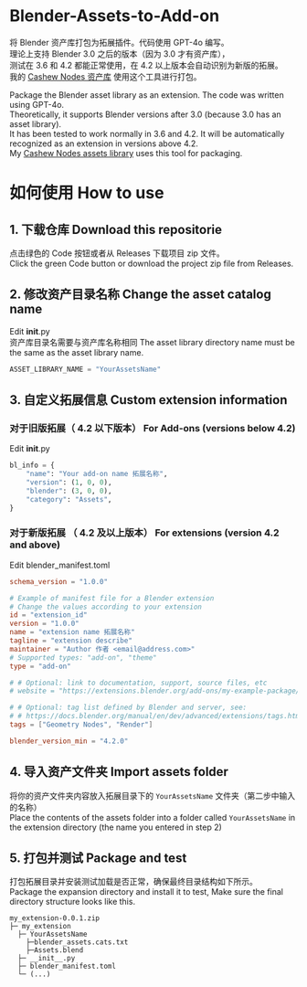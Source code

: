 # Blender-Assets-to-Add-on
将 Blender 资产库打包为拓展插件。代码使用 GPT-4o 编写。  
理论上支持 Blender 3.0 之后的版本（因为 3.0 才有资产库），  
测试在 3.6 和 4.2 都能正常使用，在 4.2 以上版本会自动识别为新版的拓展。  
我的 [Cashew Nodes 资产库](https://github.com/CashewTeam/Cashew-Nodes) 使用这个工具进行打包。
  
Package the Blender asset library as an extension. The code was written using GPT-4o.  
Theoretically, it supports Blender versions after 3.0 (because 3.0 has an asset library).   
It has been tested to work normally in 3.6 and 4.2. It will be automatically recognized as an extension in versions above 4.2.  
My [Cashew Nodes assets library](https://github.com/CashewTeam/Cashew-Nodes) uses this tool for packaging.

# 如何使用 How to use
## 1. 下载仓库 Download this repositorie
点击绿色的 Code 按钮或者从 Releases 下载项目 zip 文件。  
Click the green Code button or download the project zip file from Releases.

## 2. 修改资产目录名称 Change the asset catalog name
Edit __init__.py  
资产库目录名需要与资产库名称相同 The asset library directory name must be the same as the asset library name.
``` python
ASSET_LIBRARY_NAME = "YourAssetsName"
```
## 3. 自定义拓展信息 Custom extension information

### 对于旧版拓展（ 4.2 以下版本） For Add-ons (versions below 4.2)  
Edit __init__.py
``` python
bl_info = {
    "name": "Your add-on name 拓展名称",
    "version": (1, 0, 0),
    "blender": (3, 0, 0),
    "category": "Assets",
}
```
### 对于新版拓展 （ 4.2 及以上版本） For extensions (version 4.2 and above)
Edit blender_manifest.toml
``` toml
schema_version = "1.0.0"

# Example of manifest file for a Blender extension
# Change the values according to your extension
id = "extension_id"
version = "1.0.0"
name = "extension name 拓展名称"
tagline = "extension describe"
maintainer = "Author 作者 <email@address.com>"
# Supported types: "add-on", "theme"
type = "add-on"

# # Optional: link to documentation, support, source files, etc
# website = "https://extensions.blender.org/add-ons/my-example-package/"

# # Optional: tag list defined by Blender and server, see:
# # https://docs.blender.org/manual/en/dev/advanced/extensions/tags.html
tags = ["Geometry Nodes", "Render"]

blender_version_min = "4.2.0"
```
## 4. 导入资产文件夹 Import assets folder
将你的资产文件夹内容放入拓展目录下的 `YourAssetsName` 文件夹（第二步中输入的名称）  
Place the contents of the assets folder into a folder called `YourAssetsName` in the extension directory (the name you entered in step 2)  


## 5. 打包并测试 Package and test
打包拓展目录并安装测试加载是否正常，确保最终目录结构如下所示。  
Package the expansion directory and install it to test, Make sure the final directory structure looks like this.

```
my_extension-0.0.1.zip
├─ my_extension
  ├─ YourAssetsName
    ├─blender_assets.cats.txt
    ├─Assets.blend
  ├─ __init__.py
  ├─ blender_manifest.toml
  └─ (...)
```

